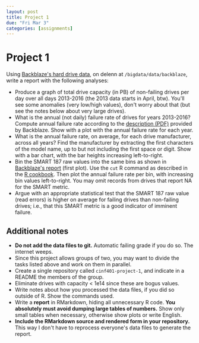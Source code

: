 ```yaml
---
layout: post
title: Project 1
due: "Fri Mar 3"
categories: [assignments]
---
```


# Project 1

Using [Backblaze's hard drive data](https://www.backblaze.com/hard-drive-test-data.html), on delenn at `/bigdata/data/backblaze`, write a report with the following analyses:

- Produce a graph of total drive capacity (in PB) of non-failing drives per day over all days 2013-2016 (the 2013 data starts in April, btw). You'll see some anomalies (very low/high values), don't worry about that (but see the notes below about very large drives).
- What is the annual (not daily) failure rate of drives for years 2013-2016? Compute annual failure rate according to the [description (PDF)](/pdf/computing_failure_rates.pdf) provided by Backblaze. Show with a plot with the annual failure rate for each year.
- What is the annual failure rate, on average, for each drive manufacturer, across all years? Find the manufacturer by extracting the first characters of the model name, up to but not including the first space or digit. Show with a bar chart, with the bar heights increasing left-to-right.
- Bin the SMART 187 raw values into the same bins as shown in [Backblaze's report](https://www.backblaze.com/blog/hard-drive-smart-stats/) (first plot). Use the `cut` R command as described in the [R cookbook](/cookbook/r.html#tocAnchor-1-9). Then plot the annual failure rate per bin, with increasing bin values left-to-right. You may omit records from drives that report NA for the SMART metric.
- Argue with an appropriate statistical test that the SMART 187 raw value (read errors) is higher on average for failing drives than non-failing drives; i.e., that this SMART metric is a good indicator of imminent failure.

## Additional notes

- **Do not add the data files to git.** Automatic failing grade if you do so. The internet weeps.
- Since this project allows groups of two, you may want to divide the tasks listed above and work on them in parallel.
- Create a single repository called `cinf401-project-1`, and indicate in a README the members of the group.
- Eliminate drives with capacity < 1e14 since these are bogus values.
- Write notes about how you processed the data files, if you did so outside of R. Show the commands used.
- Write a **report** in RMarkdown, hiding all unnecessary R code. **You absolutely must avoid dumping large tables of numbers.** Show only small tables when necessary, otherwise show plots or write English.
- **Include the RMarkdown source and rendered form in your repository.** This way I don't have to reprocess everyone's data files to generate the report.

